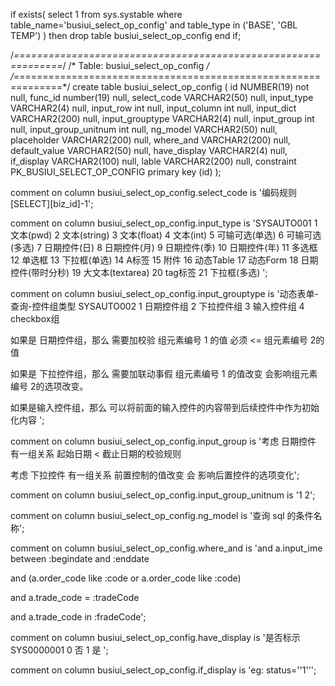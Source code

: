 if exists(
   select 1 from sys.systable 
   where table_name='busiui_select_op_config'
     and table_type in ('BASE', 'GBL TEMP')
) then
    drop table busiui_select_op_config
end if;

/*==============================================================*/
/* Table: busiui_select_op_config                               */
/*==============================================================*/
create table busiui_select_op_config 
(
   id                   NUMBER(19)                     not null,
   func_id              number(19)                     null,
   select_code          VARCHAR2(50)                   null,
   input_type           VARCHAR2(4)                    null,
   input_row            int                            null,
   input_column         int                            null,
   input_dict           VARCHAR2(200)                  null,
   input_grouptype      VARCHAR2(4)                    null,
   input_group          int                            null,
   input_group_unitnum  int                            null,
   ng_model             VARCHAR2(50)                   null,
   placeholder          VARCHAR2(200)                  null,
   where_and            VARCHAR2(200)                  null,
   default_value        VARCHAR2(50)                   null,
   have_display         VARCHAR2(4)                    null,
   if_display           VARCHAR2(100)                  null,
   lable                VARCHAR2(200)                  null,
   constraint PK_BUSIUI_SELECT_OP_CONFIG primary key (id)
);

comment on column busiui_select_op_config.select_code is 
'编码规则
[SELECT][biz_id]-1';

comment on column busiui_select_op_config.input_type is 
'SYSAUTO001
	1	文本(pwd)
	2	文本(string)
	3	文本(float)
	4	文本(int)
	5	可输可选(单选)
	6	可输可选(多选)
	7	日期控件(日)
	8	日期控件(月)
	9	日期控件(季)
	10	日期控件(年)
	11	多选框
	12	单选框
	13	下拉框(单选)
	14	A标签
	15	附件
	16	动态Table
	17	动态Form
	18	日期控件(带时分秒)
	19	大文本(textarea)
	20	tag标签
	21	下拉框(多选)
';

comment on column busiui_select_op_config.input_grouptype is 
'动态表单-查询-控件组类型
SYSAUTO002
	1	日期控件组
	2	下拉控件组
	3	输入控件组
	4	checkbox组


如果是 日期控件组，那么
需要加校验  组元素编号 1 的值 必须 <= 组元素编号 2的值

如果是 下拉控件组，那么
需要加联动事假  组元素编号 1 的值改变 会影响组元素编号 2的选项改变。

如果是输入控件组，那么 可以将前面的输入控件的内容带到后续控件中作为初始化内容
';

comment on column busiui_select_op_config.input_group is 
'考虑 日期控件 有一组关系
起始日期 < 截止日期的校验规则

考虑 下拉控件 有一组关系
前置控制的值改变 会 影响后置控件的选项变化';

comment on column busiui_select_op_config.input_group_unitnum is 
'1
2';

comment on column busiui_select_op_config.ng_model is 
'查询 sql 的条件名称';

comment on column busiui_select_op_config.where_and is 
'and a.input_ime between :begindate and :enddate

and (a.order_code like :code or a.order_code like :code)

and a.trade_code = :tradeCode

and a.trade_code in :fradeCode';

comment on column busiui_select_op_config.have_display is 
'是否标示	
SYS0000001	0	否
		1	是
';

comment on column busiui_select_op_config.if_display is 
'eg:
status=''1''';
